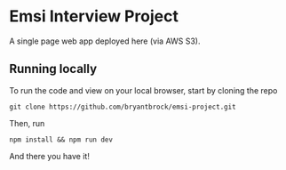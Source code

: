# Emsi Interview Project
A single page web app deployed here (via AWS S3).

## Running locally
To run the code and view on your local browser, start by cloning the repo
```
git clone https://github.com/bryantbrock/emsi-project.git
```

Then, run
```
npm install && npm run dev
```

And there you have it!
